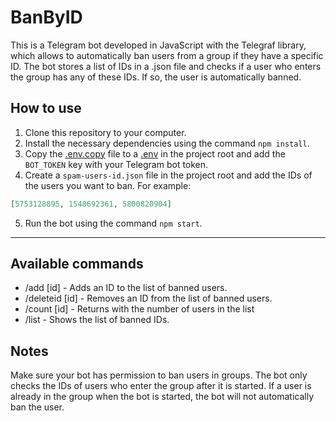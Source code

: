 # BanByID
 This is a Telegram bot developed in JavaScript with the Telegraf library, which allows to automatically ban users from a group if they have a specific ID. The bot stores a list of IDs in a .json file and checks if a user who enters the group has any of these IDs. If so, the user is automatically banned.

## How to use
1. Clone this repository to your computer.
2. Install the necessary dependencies using the command `npm install`.
3. Copy the [.env.copy](./.env.copy) file to a [.env](https://www.npmjs.com/package/dotenv) in the project root and add the `BOT_TOKEN` key with your Telegram bot token.
4. Create a `spam-users-id.json` file in the project root and add the IDs of the users you want to ban. For example:

```json
[5753128895, 1548692361, 5800820904]
```

5. Run the bot using the command `npm start`.

---

## Available commands
- /add [id] - Adds an ID to the list of banned users.
- /deleteid [id] - Removes an ID from the list of banned users.
- /count [id] - Returns with the number of users in the list
- /list - Shows the list of banned IDs.

## Notes
Make sure your bot has permission to ban users in groups.
The bot only checks the IDs of users who enter the group after it is started. If a user is already in the group when the bot is started, the bot will not automatically ban the user.
